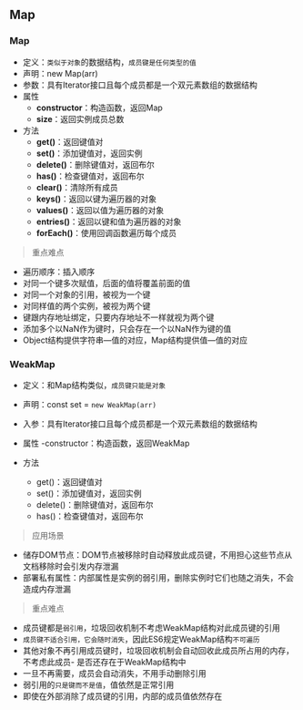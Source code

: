 <!--
 * @Author: your name
 * @Date: 2020-07-03 15:11:55
 * @LastEditTime: 2020-07-03 15:11:55
 * @LastEditors: Please set LastEditors
 * @Description: In User Settings Edit
 * @FilePath: /web-note/ES6/ES6-map&set.md
--> 

## Map
### Map
- 定义：`类似于对象`的数据结构，`成员键是任何类型的值`
- 声明：new Map(arr)
- 参数：具有Iterator接口且每个成员都是一个双元素数组的数据结构
- 属性
    - **constructor**：构造函数，返回Map
    - **size**：返回实例成员总数
- 方法 
    - **get()**：返回键值对
    - **set()**：添加键值对，返回实例
    - **delete()**：删除键值对，返回布尔
    - **has()**：检查键值对，返回布尔
    - **clear()**：清除所有成员
    - **keys()**：返回以键为遍历器的对象
    - **values()**：返回以值为遍历器的对象
    - **entries()**：返回以键和值为遍历器的对象
    - **forEach()**：使用回调函数遍历每个成员

> 重点难点

- 遍历顺序：插入顺序
- 对同一个键多次赋值，后面的值将覆盖前面的值
- 对同一个对象的引用，被视为一个键
- 对同样值的两个实例，被视为两个键
- 键跟内存地址绑定，只要内存地址不一样就视为两个键
- 添加多个以NaN作为键时，只会存在一个以NaN作为键的值
- Object结构提供字符串—值的对应，Map结构提供值—值的对应

### WeakMap

- 定义：和Map结构类似，`成员键只能是对象`
- 声明：const set = `new WeakMap(arr)`
- 入参：具有Iterator接口且每个成员都是一个双元素数组的数据结构

- 属性
    -constructor：构造函数，返回WeakMap
- 方法
    - get()：返回键值对
    - set()：添加键值对，返回实例
    - delete()：删除键值对，返回布尔
    - has()：检查键值对，返回布尔

>应用场景
- 储存DOM节点：DOM节点被移除时自动释放此成员键，不用担心这些节点从文档移除时会引发内存泄漏
- 部署私有属性：内部属性是实例的弱引用，删除实例时它们也随之消失，不会造成内存泄漏
 > 重点难点
- 成员键都是`弱引用`，垃圾回收机制不考虑WeakMap结构对此成员键的引用
- `成员键不适合引用，它会随时消失`，因此ES6规定WeakMap结构`不可遍历`
- 其他对象不再引用成员键时，垃圾回收机制会自动回收此成员所占用的内存，不考虑此成员- 是否还存在于WeakMap结构中
- 一旦不再需要，成员会自动消失，不用手动删除引用
- 弱引用的`只是键而不是值`，值依然是正常引用
- 即使在外部消除了成员键的引用，内部的成员值依然存在
